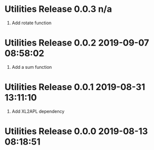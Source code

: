 # Utilities Release 0.0.3 n/a                
1. Add rotate function

# Utilities Release 0.0.2 2019-09-07 08:58:02
1. Add a sum function

# Utilities Release 0.0.1 2019-08-31 13:11:10
1. Add XL2APL dependency

# Utilities Release 0.0.0 2019-08-13 08:18:51
